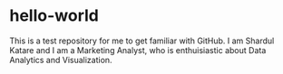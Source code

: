 # hello-world
This is a test repository for me to get familiar with GitHub.
I am Shardul Katare and I am a Marketing Analyst, who is enthuisiastic about Data Analytics and Visualization.
